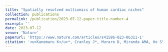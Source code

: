 ```yaml
---
title: "Spatially resolved multiomics of human cardiac niches"
collection: publications
permalink: /publication/2023-07-12-paper-title-number-4
excerpt: ''
date: 2023-07-12
venue: 'Nature'
paperurl: 'https://www.nature.com/articles/s41586-023-06311-1'
citation: '<u>Kanemaru K</u>*, Cranley J*, Muraro D, Miranda AMA, Ho SY, Wilbrey-Clark A, Patrick Pett J, Polanski K, Richardson L, Litvinukova M, Kumasaka N, Qin Y, Jablonska Z, Semprich CI, Mach L, Dabrowska M, Richoz N, Bolt L, Mamanova L, Kapuge R, Barnett SN, Perera S, Talavera-López C, Mulas I, Mahbubani KT, Tuck L, Wang L, Huang MM, Prete M, Pritchard S, Dark J, Saeb-Parsy K, Patel M, Clatworthy MR, Hübner N, Chowdhury RA, Noseda M, Teichmann SA. Spatially resolved multiomics of human cardiac niches. <i>Nature</i>. 2023 Jul;619(7971):801-810. doi: 10.1038/s41586-023-06311-1. Epub 2023 Jul 12. PMID: 37438528; PMCID: PMC10371870.'
---
```



